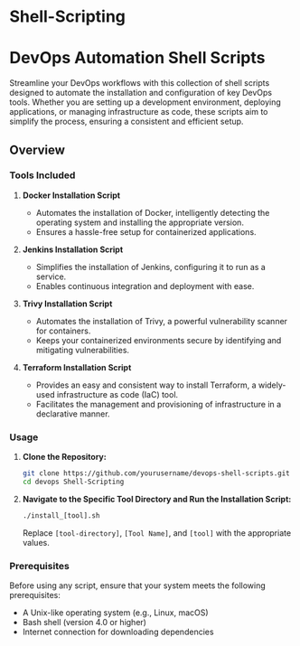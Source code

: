 # Shell-Scripting
# DevOps Automation Shell Scripts

Streamline your DevOps workflows with this collection of shell scripts designed to automate the installation and configuration of key DevOps tools. Whether you are setting up a development environment, deploying applications, or managing infrastructure as code, these scripts aim to simplify the process, ensuring a consistent and efficient setup.

## Overview

### Tools Included

1. **Docker Installation Script**
   - Automates the installation of Docker, intelligently detecting the operating system and installing the appropriate version.
   - Ensures a hassle-free setup for containerized applications.

2. **Jenkins Installation Script**
   - Simplifies the installation of Jenkins, configuring it to run as a service.
   - Enables continuous integration and deployment with ease.

3. **Trivy Installation Script**
   - Automates the installation of Trivy, a powerful vulnerability scanner for containers.
   - Keeps your containerized environments secure by identifying and mitigating vulnerabilities.

4. **Terraform Installation Script**
   - Provides an easy and consistent way to install Terraform, a widely-used infrastructure as code (IaC) tool.
   - Facilitates the management and provisioning of infrastructure in a declarative manner.

### Usage

1. **Clone the Repository:**
    ```bash
    git clone https://github.com/yourusername/devops-shell-scripts.git
    cd devops Shell-Scripting
    ```

2. **Navigate to the Specific Tool Directory and Run the Installation Script:**
    ```bash
    ./install_[tool].sh
    ```

   Replace `[tool-directory]`, `[Tool Name]`, and `[tool]` with the appropriate values.

### Prerequisites

Before using any script, ensure that your system meets the following prerequisites:

- A Unix-like operating system (e.g., Linux, macOS)
- Bash shell (version 4.0 or higher)
- Internet connection for downloading dependencies

